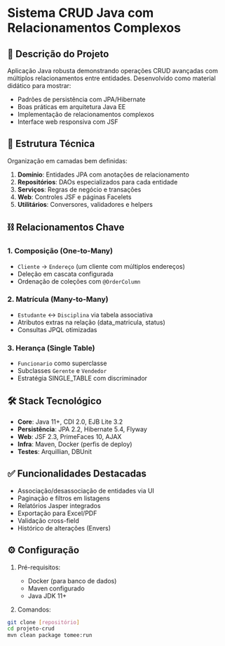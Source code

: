 # Sistema CRUD Java com Relacionamentos Complexos

## 📝 Descrição do Projeto
Aplicação Java robusta demonstrando operações CRUD avançadas com múltiplos relacionamentos entre entidades. Desenvolvido como material didático para mostrar:
- Padrões de persistência com JPA/Hibernate
- Boas práticas em arquitetura Java EE
- Implementação de relacionamentos complexos
- Interface web responsiva com JSF

## 🧱 Estrutura Técnica
Organização em camadas bem definidas:
1. **Domínio**: Entidades JPA com anotações de relacionamento
2. **Repositórios**: DAOs especializados para cada entidade
3. **Serviços**: Regras de negócio e transações
4. **Web**: Controles JSF e páginas Facelets
5. **Utilitários**: Conversores, validadores e helpers

## ⛓ Relacionamentos Chave
### 1. Composição (One-to-Many)
- `Cliente` → `Endereço` (um cliente com múltiplos endereços)
- Deleção em cascata configurada
- Ordenação de coleções com `@OrderColumn`

### 2. Matrícula (Many-to-Many)
- `Estudante` ↔ `Disciplina` via tabela associativa
- Atributos extras na relação (data_matricula, status)
- Consultas JPQL otimizadas

### 3. Herança (Single Table)
- `Funcionario` como superclasse
- Subclasses `Gerente` e `Vendedor`
- Estratégia SINGLE_TABLE com discriminador

## 🛠️ Stack Tecnológico
- **Core**: Java 11+, CDI 2.0, EJB Lite 3.2
- **Persistência**: JPA 2.2, Hibernate 5.4, Flyway
- **Web**: JSF 2.3, PrimeFaces 10, AJAX
- **Infra**: Maven, Docker (perfis de deploy)
- **Testes**: Arquillian, DBUnit

## ✅ Funcionalidades Destacadas
- Associação/desassociação de entidades via UI
- Paginação e filtros em listagens
- Relatórios Jasper integrados
- Exportação para Excel/PDF
- Validação cross-field
- Histórico de alterações (Envers)

## ⚙️ Configuração
1. Pré-requisitos:
   - Docker (para banco de dados)
   - Maven configurado
   - Java JDK 11+

2. Comandos:
```bash
git clone [repositório]
cd projeto-crud
mvn clean package tomee:run
